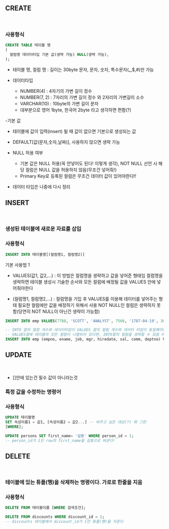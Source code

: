 ## CREATE
<br>

### 사용형식
```SQL
CREATE TABLE 테이블 명
(
  컬럼명 데이터타입 기본 값(생략 가능) NULL(생략 가능),
);
```

- 테이블 명, 컬럼 명 : 길이는 30byte 문자, 문자, 숫자, 특수문자(_,$,#)만 가능

- 데이터타입
  - NUMBER(4) : 4자기의 가변 길이 정수
  - NUMBER(7, 2) : 7자리의 가변 길이 정수 와 2자리의 가변길이 소수 
  - VARCHAR(10) : 10byte의 가변 길이 문자  
  * 대부분으로 영어 1byte, 한국어 2byte 라고 생각하면 편함(?)

-기본 값
  - 테이블에 값이 입력(insert) 될 때 값이 없으면 기본으로 생성되는 값
  - DEFAULT[값(문자,숫자,날짜)], 사용하지 않으면 생략 가능

- NULL 허용 여부
  - 기본 값은 NULL 허용(꼭 안넣어도 된다! 이렇게 생각), NOT NULL 선언 시 해당 컬럼은 NULL 값을 허용하지 않음(무조건 넣어줘!)
  - Primary Key로 등록된 컬럼은 무조건 데이터 값이 있어야한다!!

* 데이터 타입은 나중에 다시 정리

## INSERT
<br>

### 생성된 테이블에 새로운 자료를 삽입

### 사용형식
```SQL
INSERT INTO 테이블명[(컬럼명1, 컬럼명2)]
```

기본 사용법 1
- VALUES(값1, 값2,...) : 이 방법은 컬럼명을 생략하고 값을 넣어준 형태임 
                          컬럼명을 생략하면 테이블 생성시 기술한 순서와 모든 컬럼에 배정될 값을 VALUES 안에 넣어줘야한다

- (컬럼명1, 컬럼명2,...) :  컬럼명을 기입 후 VALUES를 이용해 데이터를 넣어주는 형태 
                            필요한 컬럼에만 값을 배정하기 위해서 사용 NOT NULL인 컬럼은 생략하지 못함(당연히 NOT NULL이 아닌건 생략이 가능함)

```SQL
INSERT INTO emp VALUES(7788, 'SCOTT', 'ANALYST', 7566, '1787-04-19', 3000, NULL, 20) -- 모든 컬럼에 배정될 값을 VALUES 안에 넣어줘야함(NULL 허용이더라도)

-- INTO 절의 컬럼 개수와 데이터타입이 VALUES 절의 컬럼 개수와 데이터 타입이 동일해야함 (이 방식을 권장함)
-- VALUES절에 테이블의 모든 컬럼이 나열되어 있다면, INTO절의 컬럼을 생략할 수 있음 바로 위에 있는 코드 구조
INSERT INTO emp (empno, ename, job, mgr, hiredate, sal, comm, deptno) VALUES(7788, 'SCOTT', 'ANALYST', 7566, '1787-04-19', 3000, NULL, 20) -- 채우고 싶은 컬럼값을 넣어주면됨 NULL 허용시 생략이 가능

```

## UPDATE
<br>

* []안에 있는건 필수 값이 아니라는것
### 특정 값을 수정하는 명령어

### 사용형식

```SQL
UPDATE 테이블명 
SET 속성이름1 = 값1, [속성이름2 = 값2...] -- 바꾸고 싶은 대상(?) 뭐 그런
[WHERE];
```

```SQL
UPDATE persons SET first_name= '길똥' WHERE person_id = 1;
-- person_id가 1인 row의 first_name을 길똥으로 바꾼다!
```

## DELETE
<br>

### 테이블에 있는 튜플(행)을 삭제하는 명령이다. 가로로 한줄을 지움

### 사용형식

```SQL
DELETE FROM 테이블이름 [WHERE 검색조건];
```

```SQL
DELETE FROM discounts WHERE discount_id = 1;
-- discounts 테이블에서 discount_id가 1인 튜플(행)을 지운다
```

